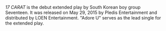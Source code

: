 _17 CARAT_ is the debut extended play by South Korean boy group Seventeen. It was released on May 29, 2015 by Pledis Entertainment and distributed by LOEN Entertainment. "Adore U" serves as the lead single for the extended play.
